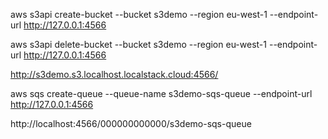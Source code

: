 aws s3api create-bucket --bucket s3demo --region eu-west-1 --endpoint-url http://127.0.0.1:4566

aws s3api delete-bucket --bucket s3demo --region eu-west-1 --endpoint-url http://127.0.0.1:4566


http://s3demo.s3.localhost.localstack.cloud:4566/

aws sqs create-queue --queue-name s3demo-sqs-queue --endpoint-url http://127.0.0.1:4566

http://localhost:4566/000000000000/s3demo-sqs-queue